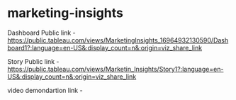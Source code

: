 # marketing-insights

Dashboard Public link - https://public.tableau.com/views/MarketingInsights_16964932130590/Dashboard1?:language=en-US&:display_count=n&:origin=viz_share_link


Story Public link - https://public.tableau.com/views/Marketin_Insights/Story1?:language=en-US&:display_count=n&:origin=viz_share_link

video demondartion link -  
